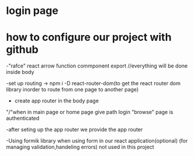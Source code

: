 # login page
# how to configure our project with github

-"rafce" react arrow function commponent export
//everything will be done inside body

-set up routing 
-> npm i -D react-router-dom(to get the react router dom library inorder to route from one page to another page)
- create app router in the body page

"/"when in main page or home page give path login
"browse" page is authenticated

-after seting up the app router we provide the app router


-Using formik library when using form in our react application(optional) (for managing validation,handeling errors) not used in this project
